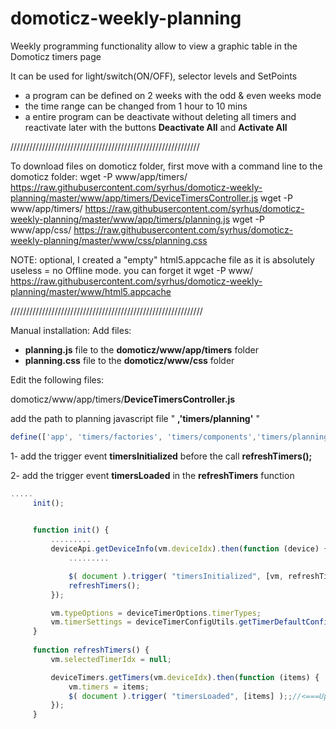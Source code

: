# domoticz-weekly-planning
Weekly programming functionality allow to view a graphic table in the Domoticz timers page

It can be used for light/switch(ON/OFF), selector levels and SetPoints
- a program can be defined on 2 weeks with the odd & even weeks mode
- the time range can be changed from 1 hour to 10 mins
- a entire program can be deactivate without deleting all timers and reactivate later with the buttons **Deactivate All** and **Activate All**

////////////////////////////////////////////////////////////

To download files on domoticz  folder, first move with a command line to the domoticz folder: 
wget -P www/app/timers/ https://raw.githubusercontent.com/syrhus/domoticz-weekly-planning/master/www/app/timers/DeviceTimersController.js
wget -P www/app/timers/ https://raw.githubusercontent.com/syrhus/domoticz-weekly-planning/master/www/app/timers/planning.js
wget -P www/app/css/ https://raw.githubusercontent.com/syrhus/domoticz-weekly-planning/master/www/css/planning.css

NOTE: optional, I created a "empty" html5.appcache file as it is absolutely useless = no Offline mode.
you can forget it
wget -P www/ https://raw.githubusercontent.com/syrhus/domoticz-weekly-planning/master/www/html5.appcache


/////////////////////////////////////////////////////////////

Manual installation:
Add files:
   - **planning.js** file to the **domoticz/www/app/timers** folder 
   - **planning.css** file to the **domoticz/www/css** folder

Edit the following files:

domoticz/www/app/timers/**DeviceTimersController.js**

add the path to planning javascript file " **,'timers/planning'** "
```javascript
define(['app', 'timers/factories', 'timers/components','timers/planning' ], function (app) {
```

1- add the trigger event **timersInitialized** before the call **refreshTimers();**

2- add the trigger event **timersLoaded** in the **refreshTimers** function

```javascript
.....
     init();

    
     function init() {
         .........
         deviceApi.getDeviceInfo(vm.deviceIdx).then(function (device) {
             .........

             $( document ).trigger( "timersInitialized", [vm, refreshTimers] );//<===Update for Planning
             refreshTimers();
         });

         vm.typeOptions = deviceTimerOptions.timerTypes;
         vm.timerSettings = deviceTimerConfigUtils.getTimerDefaultConfig();
     }
         
     function refreshTimers() {
         vm.selectedTimerIdx = null;

         deviceTimers.getTimers(vm.deviceIdx).then(function (items) {
             vm.timers = items;
             $( document ).trigger( "timersLoaded", [items] );;//<===Update for Planning
         });
     }
```

